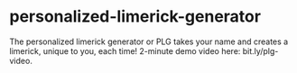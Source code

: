 # personalized-limerick-generator
The personalized limerick generator or PLG takes your name and creates a limerick, unique to you, each time! 2-minute demo video here: bit.ly/plg-video.
